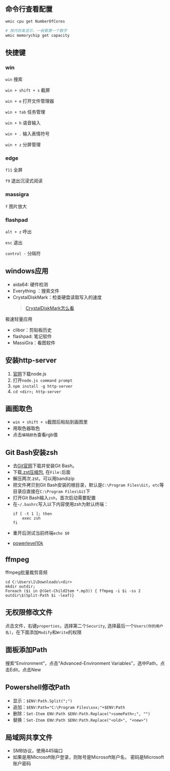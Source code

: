 ## 命令行查看配置

```sh
wmic cpu get NumberOfCores

# 按内存条显示，一般看第一个数字
wmic memorychip get capacity
```

## 快捷键

### win 

`win` 搜索

`win + shift + s`	截屏

`win + e`		打开文件管理器

`win + tab` 		任务管理

`win + h`		语音输入

`win + .` 		输入表情符号

`win + z` 		分屏管理


### edge 

`f11` 		全屏

`f9` 		退出沉浸式阅读

### massigra

`f`		图片放大

### flashpad

`alt + z` 		呼出

`esc` 		退出

`control -`	分隔符

## windows应用

* aida64: 硬件检测
* Everything ：搜索文件
* CrystalDiskMark：检查硬盘读取写入的速度
	> [CrystalDiskMark怎么看](https://www.jianshu.com/p/fb235b1e76df)

极速轻量应用

* clibor：剪贴板历史
* flashpad: 笔记软件
* MassiGra：看图软件

## 安装http-server


1.  [官网](https://nodejs.org/en/download)下载node.js
2.  打开`node.js command prompt`
3.  `npm install -g http-server`
4.  `cd <dir>; http-server`

## 画图取色

* `win + shift + s`截图后粘贴到画图里
* 用取色器取色
* 点击`编辑颜色`查看rgb值

## Git Bash安装zsh

* 去[Git官网](https://git-scm.com/download/win)下载并安装Git Bash。
* 下载[.zst压缩包](https://packages.msys2.org/package/zsh?repo=msys&variant=x86_64), 在`File:`后面
* 解压两次.zst，可以用bandizip
* 把文件拷贝到Git Bash安装的根目录，默认是`C:\Program Files\Git`，`etc`等目录应直接在`C:\Program Files\Git`下
* 打开Git Bash输入`zsh`，首次启动需要配置
* 在`~/.bashrc`写入以下内容使用zsh为默认终端：
  ```shell
  if [ -t 1 ]; then
      exec zsh
  fi
  ```
* 重开后测试当前终端`echo $0`

- [powerlevel10k](https://github.com/romkatv/powerlevel10k)

## ffmpeg

ffmpeg批量裁剪音频

```
cd C:\Users\1\Downloads\<dir>
mkdir outdir;
Foreach ($i in @(Get-ChildItem *.mp3)) { ffmpeg -i $i -ss 2 outdir\$(Split-Path $i -leaf)}
```

## 无权限修改文件

点击文件，右键`properties`，选择第二个`Security`, 选择最后一个`Users(你的用户名)`，在下面添加`Modify`和`Write`的权限

## 面板添加Path

搜索“Environment”，点击“Advanced-Environment Variables”，选中Path，点击Edit，点击New

## Powershell修改Path

* 显示：`$ENV:Path.Split(";")`
* 追加：`$ENV:Path="C:\Program Files\xxx;"+$ENV:Path`
* 删除：`Set-Item ENV:Path $ENV:Path.Replace("<somePath>;", "")`
* 替换：`Set-Item ENV:Path $ENV:Path.Replace("<old>", "<new>")`

## 局域网共享文件

* SMB协议，使用445端口
* 如果是用Microsoft账户登录，则账号是Microsoft账户名， 密码是Microsoft账户密码